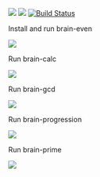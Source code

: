 <a href="https://codeclimate.com/github/codeclimate/codeclimate/maintainability"><img src="https://api.codeclimate.com/v1/badges/a99a88d28ad37a79dbf6/maintainability" /></a>
<a href="https://codeclimate.com/github/codeclimate/codeclimate/test_coverage"><img src="https://api.codeclimate.com/v1/badges/a99a88d28ad37a79dbf6/test_coverage" /></a>
[![Build Status](https://travis-ci.com/AngPanda/python-project-lvl1.svg?branch=master)](https://travis-ci.com/AngPanda/python-project-lvl1)

Install and run brain-even

<a href="https://asciinema.org/a/oeEPJjri9X6L57KQrx7nfV9LR" target="_blank"><img src="https://asciinema.org/a/oeEPJjri9X6L57KQrx7nfV9LR.svg" /></a>

Run brain-calc

<a href="https://asciinema.org/a/wlRHMbPJdVU6TvN6nNKlhWfFA" target="_blank"><img src="https://asciinema.org/a/wlRHMbPJdVU6TvN6nNKlhWfFA.svg" /></a>

Run brain-gcd

<a href="https://asciinema.org/a/hAtM6KMvSsNNLOJQ6eCeJjCpg" target="_blank"><img src="https://asciinema.org/a/hAtM6KMvSsNNLOJQ6eCeJjCpg.svg" /></a>

Run brain-progression

<a href="https://asciinema.org/a/tm7DCJP3WfLdCuIZ3y63zS29k" target="_blank"><img src="https://asciinema.org/a/tm7DCJP3WfLdCuIZ3y63zS29k.svg" /></a>

Run brain-prime

<a href="https://asciinema.org/a/hrcb2n0Rl3glLxgpElwnh7zdK" target="_blank"><img src="https://asciinema.org/a/hrcb2n0Rl3glLxgpElwnh7zdK.svg" /></a>
